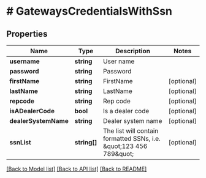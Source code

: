 # # GatewaysCredentialsWithSsn

## Properties

Name | Type | Description | Notes
------------ | ------------- | ------------- | -------------
**username** | **string** | User name |
**password** | **string** | Password |
**firstName** | **string** | FirstName | [optional]
**lastName** | **string** | LastName | [optional]
**repcode** | **string** | Rep code | [optional]
**isADealerCode** | **bool** | Is a dealer code | [optional]
**dealerSystemName** | **string** | Dealer system name | [optional]
**ssnList** | **string[]** | The list will contain formatted SSNs, i.e. \&quot;123 456 789\&quot; | [optional]

[[Back to Model list]](../../README.md#models) [[Back to API list]](../../README.md#endpoints) [[Back to README]](../../README.md)

